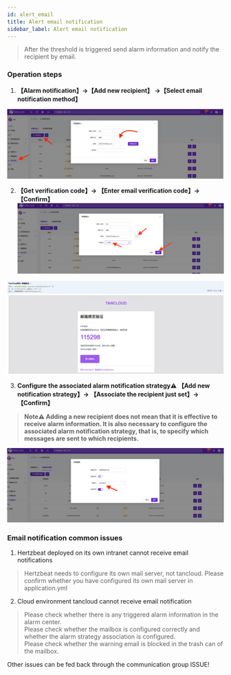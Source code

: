 ```yaml
---
id: alert_email  
title: Alert email notification       
sidebar_label: Alert email notification   
---
```


> After the threshold is triggered send alarm information and notify the recipient by email.      

### Operation steps  

1. **【Alarm notification】->【Add new recipient】 ->【Select email notification method】** 

![email](/img/docs/help/alert-notice-1.png)   

2. **【Get verification code】-> 【Enter email verification code】-> 【Confirm】**   
![email](/img/docs/help/alert-notice-2.png)    

![email](/img/docs/help/alert-notice-3.png)   

3. **Configure the associated alarm notification strategy⚠️ 【Add new notification strategy】-> 【Associate the recipient just set】-> 【Confirm】** 

> **Note⚠️ Adding a new recipient does not mean that it is effective to receive alarm information. It is also necessary to configure the associated alarm notification strategy, that is, to specify which messages are sent to which recipients.**  

![email](/img/docs/help/alert-notice-4.png)    


### Email notification common issues    

1. Hertzbeat deployed on its own intranet cannot receive email notifications   
> Hertzbeat needs to configure its own mail server, not tancloud. Please confirm whether you have configured its own mail server in application.yml     

2. Cloud environment tancloud cannot receive email notification  
> Please check whether there is any triggered alarm information in the alarm center.   
> Please check whether the mailbox is configured correctly and whether the alarm strategy association is configured.  
> Please check whether the warning email is blocked in the trash can of the mailbox.     

Other issues can be fed back through the communication group ISSUE!